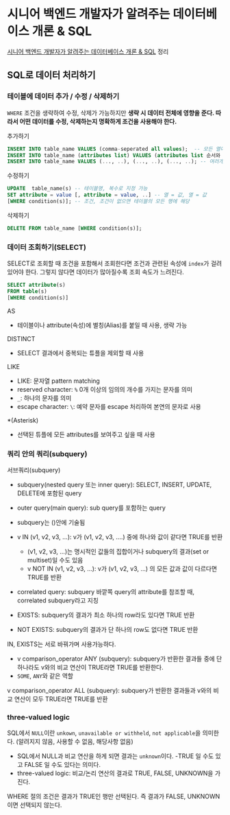 #  시니어 백엔드 개발자가 알려주는 데이터베이스 개론 & SQL

[시니어 백엔드 개발자가 알려주는 데이터베이스 개론 & SQL](https://www.inflearn.com/course/%EB%B0%B1%EC%97%94%EB%93%9C-%EB%8D%B0%EC%9D%B4%ED%84%B0%EB%B2%A0%EC%9D%B4%EC%8A%A4-%EA%B0%9C%EB%A1%A0/dashboard)
정리

## SQL로 데이터 처리하기

### 테이블에 데이터 추가 / 수정 / 삭제하기

`WHERE` 조건을 생략하여 수정, 삭제가 가능하지만 **생략 시 데이터 전체에 영향을 준다. 따라서 어떤 데이터를 수정, 삭제하는지 명확하게 조건을 사용해야 한다.** 

추가하기

```sql
INSERT INTO table_name VALUES (comma-seperated all values);  -- 모든 열에 데이터 추가
INSERT INTO table_name (attributes list) VALUES (attributes list 순서와 동일 comma-seperated values); -- 일부 지정하여 추가
INSERT INTO table_name VALUES (..., ..), (..., ..), (..., ..); -- 여러개의 데이터를 한 테이블에 추가
```

수정하기

```sql
UPDATE  table_name(s) -- 테이블명, 복수로 지정 가능
SET attribute = value [, attribute = value, ..] -- 열 = 값, 열 = 값
[WHERE condition(s)]; -- 조건, 조건이 없으면 테이블의 모든 행에 해당
```

삭제하기

```sql
DELETE FROM table_name [WHERE condition(s)];
```


###  데이터 조회하기(SELECT)

SELECT로 조회할 때 조건을 포함해서 조회한다면 조건과 관련된 속성에 `index`가 걸려있어야 한다. 그렇지 않다면 데이터가
많아질수록 조회 속도가 느려진다.

```sql
SELECT attribute(s)
FROM table(s)
[WHERE condition(s)] 
```

AS

- 테이블이나  attribute(속성)에 별칭(Alias)를 붙일 때 사용, 생략 가능

DISTINCT

- SELECT 결과에서 중복되는 튜플을 제외할 때 사용

LIKE

- LIKE: 문자열 pattern matching
- reserved character: `%` 0개 이상의 임의의 개수를 가지는 문자를 의미
- `_`: 하나의 문자를 의미
- escape character: `\`: 예약 문자를 escape 처리하여 본연의 문자로 사용

*(Asterisk)

- 선택된 튜플에 모든 attributes를 보여주고 싶을 때 사용

### 쿼리 안의 쿼리(subquery)

서브쿼리(subquery)

- subquery(nested query 또는 inner query): SELECT, INSERT, UPDATE, DELETE에 포함된 query
- outer query(main query): sub query를 포함하는 query
- subquery는 ()안에 기술됨
- v IN (v1, v2, v3, ...): v가 (v1, v2, v3, ....) 중에 하나와 값이 같다면 TRUE를 반환
  - (v1, v2, v3, ...)는 명시적인 값들의 집합이거나 subquery의 결과(set or multiset)일 수도 있음
  - v NOT IN (v1, v2, v3, ...): v가 (v1, v2, v3, ...) 의 모든 값과 값이 다르다면 TRUE를 반환 

- correlated query: subquery 바깥쪽 query의 attribute를 참조할 때, correlated subquery라고 지칭
- EXISTS: subquery의 결과가 최소 하나의 row라도 있다면 TRUE 반환
- NOT EXISTS: subquery의 결과가 단 하나의 row도 없다면 TRUE 반환

IN, EXISTS는 서로 바꿔가며 사용가능하다.

- v comparison_operator ANY (subquery): subquery가 반환한 결과들 중에 단 하나라도 v와의 비교 연산이 TRUE라면 TRUE를 반환한다.
- `SOME`, `ANY`와 같은 역할

v comparison_operator ALL (subquery): subquery가 반환한 결과들과 v와의 비교 연산이 모두 TRUE라면 TRUE를 반환

### three-valued logic

SQL에서 `NULL`이란 `unkown`, `unavailable or withheld`, `not applicable`을 의미한다. (알려지지 않음, 사용할 수 없음, 해당사항 없음)

- SQL에서 NULL과 비교 연산을 하게 되면 결과는 `unknown`이다.
  -TRUE 일 수도 있고 FALSE 일 수도 있다는 의미다.
- three-valued logic: 비교/논리 연산의 결과로 TRUE, FALSE, UNKNOWN을 가진다.

WHERE 절의 조건은 결과가 TRUE인 행만 선택된다. 즉 결과가 FALSE, UNKNOWN 이면 선택되지 않는다. 
